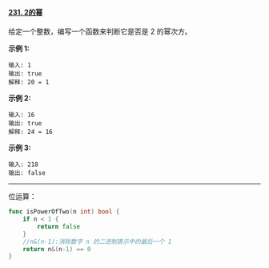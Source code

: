 #### [231. 2的幂](https://leetcode-cn.com/problems/power-of-two/)

给定一个整数，编写一个函数来判断它是否是 2 的幂次方。

**示例 1:**

```
输入: 1
输出: true
解释: 20 = 1
```

**示例 2:**

```
输入: 16
输出: true
解释: 24 = 16
```

**示例 3:**

```
输入: 218
输出: false
```

----

位运算：

```go
func isPowerOfTwo(n int) bool {
	if n < 1 {
		return false
	}
	//n&(n-1):消除数字 n 的二进制表示中的最后一个 1
	return n&(n-1) == 0
}
```

